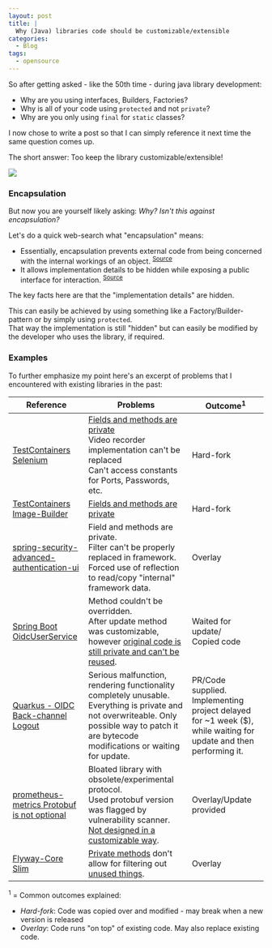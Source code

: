 ```yaml
---
layout: post
title: |
  Why (Java) libraries code should be customizable/extensible
categories:
  - Blog
tags:
  - opensource
---
```


So after getting asked - like the 50th time - during java library development:
* Why are you using interfaces, Builders, Factories?
* Why is all of your code using ``protected`` and not ``private``?
* Why are you only using ``final`` for ``static`` classes?

I now chose to write a post so that I can simply reference it next time the same question comes up.

The short answer: Too keep the library customizable/extensible!

![](../../../../assets/blog/why-java-libraries-should-be-customizable-extensible/Patrick_Wallet_Library.jpg)

### Encapsulation

But now you are yourself likely asking: _Why? Isn't this against encapsulation?_

Let's do a quick web-search what "encapsulation" means:
* Essentially, encapsulation prevents external code from being concerned with the internal workings of an object. <sup><a href="https://en.wikipedia.org/wiki/Encapsulation_(computer_programming)">Source</a></sup>
* It allows implementation details to be hidden while exposing a public interface for interaction. <sup><a href="https://www.geeksforgeeks.org/encapsulation-in-java/">Source</a></sup>

The key facts here are that the "implementation details" are hidden.

This can easily be achieved by using something like a Factory/Builder-pattern or by simply using ``protected``.<br/>
That way the implementation is still "hidden" but can easily be modified by the developer who uses the library, if required.

### Examples

To further emphasize my point here's an excerpt of problems that I encountered with existing libraries in the past:

| Reference | Problems | Outcome<sup>1</sup> |
| --- | --- | --- |
| [TestContainers Selenium](https://github.com/xdev-software/testcontainers-selenium) | [Fields and methods are private](https://github.com/testcontainers/testcontainers-java/blob/2707f3143d3cfa8351f727bfd5752c1155818bd6/modules/selenium/src/main/java/org/testcontainers/containers/BrowserWebDriverContainer.java) <br/>Video recorder implementation can't be replaced<br/>Can't access constants for Ports, Passwords, etc. | Hard-fork |
| [TestContainers Image-Builder](https://github.com/xdev-software/testcontainers-advanced-imagebuilder) | [Fields and methods are private](https://github.com/testcontainers/testcontainers-java/blob/2707f3143d3cfa8351f727bfd5752c1155818bd6/core/src/main/java/org/testcontainers/images/builder/ImageFromDockerfile.java) | Hard-fork |
| [spring-security-advanced-authentication-ui](https://github.com/xdev-software/spring-security-advanced-authentication-ui) | Field and methods are private.<br/>Filter can't be properly replaced in framework.<br/>Forced use of reflection to read/copy "internal" framework data. | Overlay
| [Spring Boot OidcUserService](https://github.com/spring-projects/spring-security/issues/14898) | Method couldn't be overridden.<br/>After update method was customizable, however [original code is still private and can't be reused](https://github.com/spring-projects/spring-security/blob/b63e8f50a5e90a47b5dac28d2c2d952d8de11973/oauth2/oauth2-client/src/main/java/org/springframework/security/oauth2/client/oidc/userinfo/OidcUserService.java#L148-L177).<br/> | Waited for update/<br/>Copied code |
| [Quarkus - OIDC Back-channel Logout](https://github.com/quarkusio/quarkus/issues/42990) | Serious malfunction, rendering functionality completely unusable.<br/>Everything is private and not overwriteable. Only possible way to patch it are bytecode modifications or waiting for update. | PR/Code supplied.<br/>Implementing project delayed for ~1 week ($), while waiting for update and then performing it. |
| [prometheus-metrics Protobuf is not optional](https://github.com/prometheus/client_java/issues/1173) | Bloated library with obsolete/experimental protocol.<br/>Used protobuf version was flagged by vulnerability scanner.<br/>[Not designed in a customizable way](https://github.com/prometheus/client_java/blob/v1.3.1/prometheus-metrics-exposition-formats/src/main/java/io/prometheus/metrics/expositionformats/ExpositionFormats.java). | Overlay/Update provided |
| [Flyway-Core Slim](https://github.com/xdev-software/flyway-core-slim) | [Private methods](https://github.com/flyway/flyway/blob/ba8b11c0272c744786e52049b0391710253ea7d2/flyway-core/src/main/java/org/flywaydb/core/internal/plugin/PluginRegister.java#L85-L104) don't allow for filtering out [unused things](https://github.com/flyway/flyway/issues/3893). | Overlay |

<sup>1</sup> = Common outcomes explained:
* _Hard-fork_: Code was copied over and modified - may break when a new version is released
* _Overlay_: Code runs "on top" of existing code. May also replace existing code.